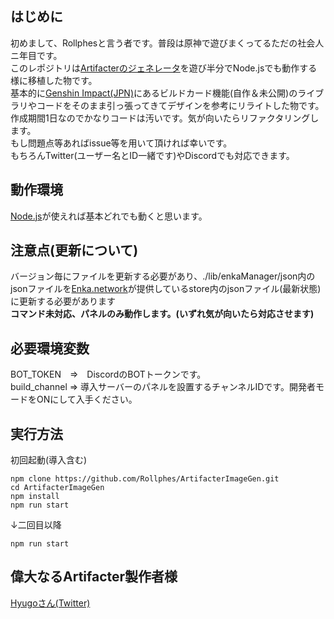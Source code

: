 ## はじめに
初めまして、Rollphesと言う者です。普段は原神で遊びまくってるただの社会人ニ年目です。<br>
このレポジトリは[Artifacterのジェネレータ](https://github.com/FuroBath/ArtifacterImageGen)を遊び半分でNode.jsでも動作する様に移植した物です。<br>
基本的に[Genshin Impact(JPN)](https://discord.gg/2zRjGNFTuJ)にあるビルドカード機能(自作＆未公開)のライブラリやコードをそのまま引っ張ってきてデザインを参考にリライトした物です。<br>
作成期間1日なのでかなりコードは汚いです。気が向いたらリファクタリングします。<br>
もし問題点等あればissue等を用いて頂ければ幸いです。<br>
もちろんTwitter(ユーザー名とID一緒です)やDiscordでも対応できます。<br>

## 動作環境
[Node.js](https://nodejs.org/ja/)が使えれば基本どれでも動くと思います。<br>

## 注意点(更新について)
バージョン毎にファイルを更新する必要があり、./lib/enkaManager/json内のjsonファイルを[Enka.network](https://github.com/EnkaNetwork/API-docs)が提供しているstore内のjsonファイル(最新状態)に更新する必要があります<br>
**コマンド未対応、パネルのみ動作します。(いずれ気が向いたら対応させます)**<br>

## 必要環境変数
BOT_TOKEN　=>　DiscordのBOTトークンです。<br>
build_channel => 導入サーバーのパネルを設置するチャンネルIDです。開発者モードをONにして入手ください。

## 実行方法
初回起動(導入含む)
```
npm clone https://github.com/Rollphes/ArtifacterImageGen.git
cd ArtifacterImageGen
npm install
npm run start
```
↓二回目以降
```
npm run start
```

## 偉大なるArtifacter製作者様
[Hyugoさん(Twitter)](https://twitter.com/hyugo_genshin)

